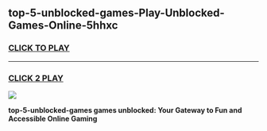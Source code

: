 
## top-5-unblocked-games-Play-Unblocked-Games-Online-5hhxc
<h3>
<a href="https://premium76.site?title=top-5-unblocked-games&ref=24A">CLICK TO PLAY</a></h3>
<hr>

<h3>
<a href="https://premium76.site?title=top-5-unblocked-games&ref=24A">CLICK 2 PLAY</a>
  
</h3>

<a href="https://premium76.site?title=top-5-unblocked-games&ref=24A"><img src="https://clearcache.store/games.png"></a>


**top-5-unblocked-games games unblocked: Your Gateway to Fun and Accessible Online Gaming**
